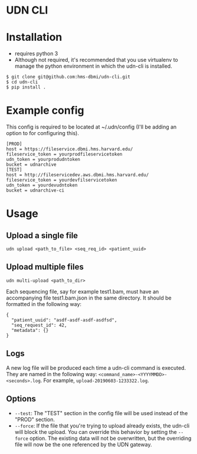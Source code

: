 # UDN CLI

# Installation
* requires python 3
* Although not required, it's recommended that you use virtualenv to manage the python 
environment in which the udn-cli is installed.
```
$ git clone git@github.com:hms-dbmi/udn-cli.git
$ cd udn-cli
$ pip install .
```

# Example config 
This config is required to be located at ~/.udn/config (I'll be adding an option to for configuring this).

```
[PROD]
host = https://fileservice.dbmi.hms.harvard.edu/
fileservice_token = yourprodfileservicetoken
udn_token = yourprodudntoken
bucket = udnarchive
[TEST]
host = http://fileservicedev.aws.dbmi.hms.harvard.edu/
fileservice_token = yourdevfilservicetoken
udn_token = yourdevudntoken
bucket = udnarchive-ci
```

# Usage 
## Upload a single file
`udn upload <path_to_file> <seq_req_id> <patient_uuid>`
  
## Upload multiple files
`udn multi-upload <path_to_dir>`

Each sequencing file, say for example test1.bam, must have an accompanying file test1.bam.json in the same directory. It should be formatted in the following way:

```
{
  "patient_uuid": "asdf-asdf-asdf-asdfsd",
  "seq_request_id": 42,
  "metadata": {}
}
```

## Logs
A new log file will be produced each time a udn-cli command is executed. They are named in the following way: `<command_name>-<YYYYMMDD>-<seconds>.log`. For example, `upload-20190603-1233322.log`.

## Options
* `--test`: The "TEST" section in the config file will be used instead of the "PROD" section.
* `--force`: If the file that you're trying to upload already exists, the udn-cli will block the upload. You can override this behavior by setting the `--force` option. The existing data will not be overwritten, but the overriding file will now be the one referenced by the UDN gateway.
